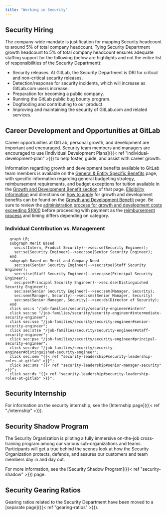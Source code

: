 ```yaml
---
title: "Working in Security"
---
```


## Security Hiring

The company-wide mandate is justification for mapping Security headcount to around 5% of total company headcount. Tying Security Department growth headcount to 5% of total company headcount ensures adequate staffing support for the following (below are highlights and not the entire list of responsibilities of the Security Department):

- Security releases. At GitLab, the Security Department is DRI for critical and non-critical security releases.
- Detection/response for security incidents, which will increase as GitLab.com users increase.
- Preparation for becoming a public company.
- Running the GitLab public bug bounty program.
- Dogfooding and contributing to our product.
- Improving and maintaining the security of GitLab.com and related services.

## Career Development and Opportunities at GitLab

Career opportunities at GitLab, personal growth, and development are important and encouraged. Security team members and managers are encouraged to use [Individual Development Plans]({{< ref "individual-development-plan" >}}) to help foster, guide, and assist with career growth.

Information regarding growth and development benefits available to GitLab team members is available on the [General & Entity Specific Benefits](/handbook/total-rewards/benefits/general-and-entity-benefits/#growth-and-development-benefit) page, with specific information regarding general budgeting strategy, reimbursement requirements, and budget exceptions for tuition available in the [Growth and Development Benefit section](/handbook/total-rewards/benefits/general-and-entity-benefits/#growth-and-development-benefit) of that page.  [Eligibility information](/handbook/total-rewards/benefits/general-and-entity-benefits/growth-and-development/#growth-and-development-benefit-eligibility) and directions on [how to apply](/handbook/total-rewards/benefits/general-and-entity-benefits/growth-and-development/#how-to-apply-for-growth-and-development-benefits) for growth and development benefits can be found on the [Growth and Development Benefit](/handbook/total-rewards/benefits/general-and-entity-benefits/growth-and-development/) page.  Be sure to review the [administration process for growth and development costs exceeding $1000](/handbook/total-rewards/benefits/general-and-entity-benefits/growth-and-development/#administration-of-growth-and-development-reimbursements-over-1000) before proceeding with payment as the [reimbursement process](/handbook/total-rewards/benefits/general-and-entity-benefits/growth-and-development/#types-of-growth-and-development-reimbursements) and timing differs depending on category.

### Individual Contribution vs. Management

```mermaid
  graph LR;
  subgraph Merit Based
    sec:s(Intern, Product Security)-->sec:se(Security Engineer);
    sec:se(Security Engineer)-->sec:sse(Senior Security Engineer);
  end
  subgraph Based on Merit and Company Need
    sec:sse(Senior Security Engineer)-->sec:stse(Staff Security Engineer);
    sec:stse(Staff Security Engineer)-->sec:pse(Principal Security Engineer);
    sec:pse(Principal Security Engineer)-->sec:dse(Distinguished Security Engineer);
    sec:sse(Senior Security Engineer)-->sec:sem(Manager, Security);
    sec:sem(Manager, Security)-->sec:sms(Senior Manager, Security)
    sec:sms(Senior Manager, Security)-->sec:ds(Director of Security);
  end
  click sec:s "/job-families/security/security-engineer#intern"
  click sec:se "/job-families/security/security-engineer#intermediate-security-engineer";
  click sec:sse "/job-families/security/security-engineer#senior-security-engineer";
  click sec:stse "/job-families/security/security-engineer#staff-security-engineer";
  click sec:pse "/job-families/security/security-engineer#principal-security-engineer";
  click sec:dse "/job-families/security/security-engineer#distinguished-security-engineer";
  click sec:sem "{{< ref "security-leadership#security-leadership-roles-at-gitlab" >}}";
  click sec:sms "{{< ref "security-leadership#senior-manager-security" >}}";
  click sec:ds "{{< ref "security-leadership#security-leadership-roles-at-gitlab" >}}";
```

## Security Internship

For information on the security internship, see the [Internship page]({{< ref "./internship" >}}).

## Security Shadow Program

The Security Organization is piloting a fully immersive on-the-job cross-training program among our various sub-organizations and teams. Participants will get a true behind the scenes look at how the Security Organization protects, defends, and assures our customers and team members day in and day out.

For more information, see the [Security Shadow Program]({{< ref "security-shadow" >}}) page.

## Security Gearing Ratios

Gearing ratios related to the Security Department have been moved to a [separate page]({{< ref "gearing-ratios" >}}).
